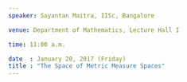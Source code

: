 ```yaml
---
speaker: Sayantan Maitra, IISc, Bangalore

venue: Department of Mathematics, Lecture Hall I

time: 11:00 a.m.

date  : January 20, 2017 (Friday)
title : "The Space of Metric Measure Spaces"
---
```

